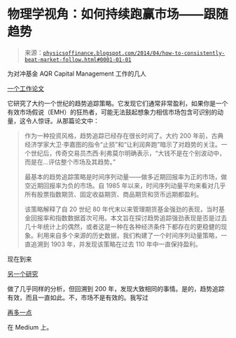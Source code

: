 <!--yml

类别：未分类

日期：2024-05-18 06:51:40

-->

# 物理学视角：如何持续跑赢市场——跟随趋势

> 来源：[`physicsoffinance.blogspot.com/2014/04/how-to-consistently-beat-market-follow.html#0001-01-01`](http://physicsoffinance.blogspot.com/2014/04/how-to-consistently-beat-market-follow.html#0001-01-01)

为对冲基金 AQR Capital Management 工作的几人

[一个工作论文](http://gallery.mailchimp.com/6750faf5c6091bc898da154ff/files/A_Century_of_Evidence_on_Trend_Following.pdf)

它研究了大约一个世纪的趋势追踪策略。它发现它们通常非常盈利，如果你是一个有效市场假说（EMH）的狂热者，可能无法鼓起想象力相信市场包含可识别的动量，这令人惊讶。从那篇论文中：

> 作为一种投资风格，趋势追踪已经存在很长时间了。大约 200 年前，古典经济学家大卫·李嘉图的指令“止损”和“让利润奔跑”暗示了对趋势的关注。一个世纪后，传奇交易员杰西·利弗莫尔明确表示，“大钱不是在个别波动中，而是在...评估整个市场及其趋势。”
> 
> 最基本的趋势追踪策略是时间序列动量——做多近期回报率为正的市场，做空近期回报率为负的市场。自 1985 年以来，时间序列动量平均来看对几乎所有股票指数期货、固定收益期货、商品期货和货币远期都盈利。
> 
> 该策略解释了自 20 世纪 80 年代末以来管理期货基金强劲的表现，当时基金回报率和指数数据首次可用。本文旨在探讨趋势追踪强劲表现是否是过去几十年统计上的偶然，或者这是一种在各种经济条件下都存在的更稳健的现象。利用来自多个来源的历史数据，我们构建了一个时间序列动量策略，一直追溯到 1903 年，并发现该策略在过去 110 年中一直保持盈利。

现在到来

[另一个研究](http://arxiv.org/abs/1404.3274)

做了几乎同样的分析，但回溯到 200 年，发现大致相同的事情。是的，趋势追踪有效，而且一直如此。不，市场不是有效的。我写过

[再多一点](https://medium.com/the-physics-of-finance/8c61c714e8fd)

在 Medium 上。
